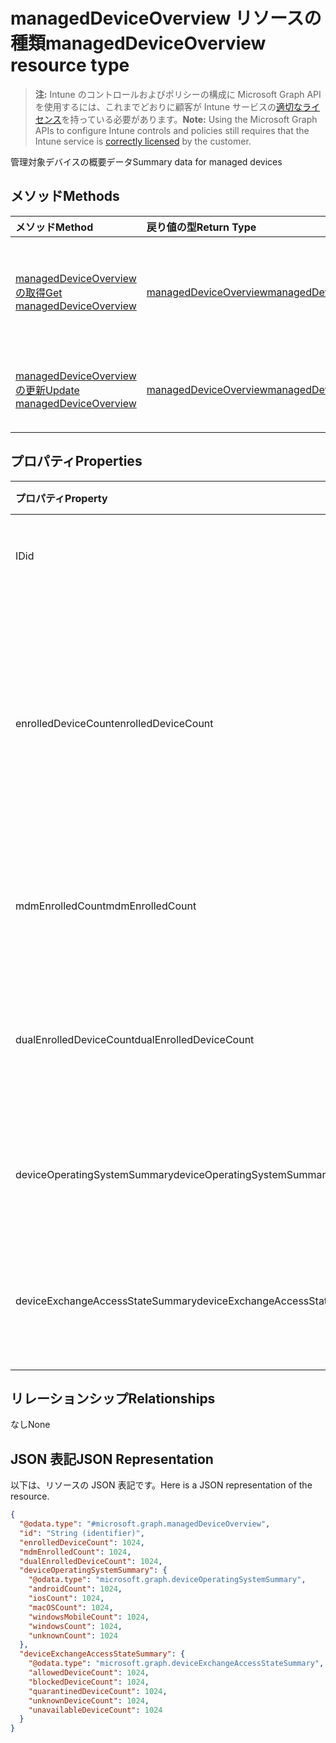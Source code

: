 # <a name="manageddeviceoverview-resource-type"></a><span data-ttu-id="81e2c-101">managedDeviceOverview リソースの種類</span><span class="sxs-lookup"><span data-stu-id="81e2c-101">managedDeviceOverview resource type</span></span>

> <span data-ttu-id="81e2c-102">**注:** Intune のコントロールおよびポリシーの構成に Microsoft Graph API を使用するには、これまでどおりに顧客が Intune サービスの[適切なライセンス](https://go.microsoft.com/fwlink/?linkid=839381)を持っている必要があります。</span><span class="sxs-lookup"><span data-stu-id="81e2c-102">**Note:** Using the Microsoft Graph APIs to configure Intune controls and policies still requires that the Intune service is [correctly licensed](https://go.microsoft.com/fwlink/?linkid=839381) by the customer.</span></span>

<span data-ttu-id="81e2c-103">管理対象デバイスの概要データ</span><span class="sxs-lookup"><span data-stu-id="81e2c-103">Summary data for managed devices</span></span>
## <a name="methods"></a><span data-ttu-id="81e2c-104">メソッド</span><span class="sxs-lookup"><span data-stu-id="81e2c-104">Methods</span></span>
|<span data-ttu-id="81e2c-105">メソッド</span><span class="sxs-lookup"><span data-stu-id="81e2c-105">Method</span></span>|<span data-ttu-id="81e2c-106">戻り値の型</span><span class="sxs-lookup"><span data-stu-id="81e2c-106">Return Type</span></span>|<span data-ttu-id="81e2c-107">説明</span><span class="sxs-lookup"><span data-stu-id="81e2c-107">Description</span></span>|
|:---|:---|:---|
|[<span data-ttu-id="81e2c-108">managedDeviceOverview の取得</span><span class="sxs-lookup"><span data-stu-id="81e2c-108">Get managedDeviceOverview</span></span>](../api/intune_devices_manageddeviceoverview_get.md)|[<span data-ttu-id="81e2c-109">managedDeviceOverview</span><span class="sxs-lookup"><span data-stu-id="81e2c-109">managedDeviceOverview</span></span>](../resources/intune_devices_manageddeviceoverview.md)|<span data-ttu-id="81e2c-110">[managedDeviceOverview](../resources/intune_devices_manageddeviceoverview.md) オブジェクトのプロパティとリレーションシップを読み取ります。</span><span class="sxs-lookup"><span data-stu-id="81e2c-110">Read properties and relationships of the [managedDeviceOverview](../resources/intune_devices_manageddeviceoverview.md) object.</span></span>|
|[<span data-ttu-id="81e2c-111">managedDeviceOverview の更新</span><span class="sxs-lookup"><span data-stu-id="81e2c-111">Update managedDeviceOverview</span></span>](../api/intune_devices_manageddeviceoverview_update.md)|[<span data-ttu-id="81e2c-112">managedDeviceOverview</span><span class="sxs-lookup"><span data-stu-id="81e2c-112">managedDeviceOverview</span></span>](../resources/intune_devices_manageddeviceoverview.md)|<span data-ttu-id="81e2c-113">[managedDeviceOverview](../resources/intune_devices_manageddeviceoverview.md) オブジェクトのプロパティを更新します。</span><span class="sxs-lookup"><span data-stu-id="81e2c-113">Update the properties of a [managedDeviceOverview](../resources/intune_devices_manageddeviceoverview.md) object.</span></span>|

## <a name="properties"></a><span data-ttu-id="81e2c-114">プロパティ</span><span class="sxs-lookup"><span data-stu-id="81e2c-114">Properties</span></span>
|<span data-ttu-id="81e2c-115">プロパティ</span><span class="sxs-lookup"><span data-stu-id="81e2c-115">Property</span></span>|<span data-ttu-id="81e2c-116">タイプ</span><span class="sxs-lookup"><span data-stu-id="81e2c-116">Type</span></span>|<span data-ttu-id="81e2c-117">説明</span><span class="sxs-lookup"><span data-stu-id="81e2c-117">Description</span></span>|
|:---|:---|:---|
|<span data-ttu-id="81e2c-118">ID</span><span class="sxs-lookup"><span data-stu-id="81e2c-118">id</span></span>|<span data-ttu-id="81e2c-119">文字列</span><span class="sxs-lookup"><span data-stu-id="81e2c-119">String</span></span>|<span data-ttu-id="81e2c-120">概要の一意識別子</span><span class="sxs-lookup"><span data-stu-id="81e2c-120">Unique Identifier for the summary</span></span>|
|<span data-ttu-id="81e2c-121">enrolledDeviceCount</span><span class="sxs-lookup"><span data-stu-id="81e2c-121">enrolledDeviceCount</span></span>|<span data-ttu-id="81e2c-122">Int32</span><span class="sxs-lookup"><span data-stu-id="81e2c-122">Int32</span></span>|<span data-ttu-id="81e2c-123">登録済みデバイスの合計数。</span><span class="sxs-lookup"><span data-stu-id="81e2c-123">Total enrolled device count.</span></span> <span data-ttu-id="81e2c-124">Intune PC エージェントで管理されている PC デバイスは含まれません</span><span class="sxs-lookup"><span data-stu-id="81e2c-124">Does not include PC devices managed via Intune PC Agent</span></span>|
|<span data-ttu-id="81e2c-125">mdmEnrolledCount</span><span class="sxs-lookup"><span data-stu-id="81e2c-125">mdmEnrolledCount</span></span>|<span data-ttu-id="81e2c-126">Int32</span><span class="sxs-lookup"><span data-stu-id="81e2c-126">Int32</span></span>|<span data-ttu-id="81e2c-127">MDM に登録されているデバイスの数</span><span class="sxs-lookup"><span data-stu-id="81e2c-127">The number of devices enrolled in MDM</span></span>|
|<span data-ttu-id="81e2c-128">dualEnrolledDeviceCount</span><span class="sxs-lookup"><span data-stu-id="81e2c-128">dualEnrolledDeviceCount</span></span>|<span data-ttu-id="81e2c-129">Int32</span><span class="sxs-lookup"><span data-stu-id="81e2c-129">Int32</span></span>|<span data-ttu-id="81e2c-130">MDM と EAS の両方に登録されているデバイスの数</span><span class="sxs-lookup"><span data-stu-id="81e2c-130">The number of devices enrolled in both MDM and EAS</span></span>|
|<span data-ttu-id="81e2c-131">deviceOperatingSystemSummary</span><span class="sxs-lookup"><span data-stu-id="81e2c-131">deviceOperatingSystemSummary</span></span>|[<span data-ttu-id="81e2c-132">deviceOperatingSystemSummary</span><span class="sxs-lookup"><span data-stu-id="81e2c-132">deviceOperatingSystemSummary</span></span>](../resources/intune_devices_deviceoperatingsystemsummary.md)|<span data-ttu-id="81e2c-133">デバイスのオペレーティング システムの概要。</span><span class="sxs-lookup"><span data-stu-id="81e2c-133">Device operating system summary.</span></span>|
|<span data-ttu-id="81e2c-134">deviceExchangeAccessStateSummary</span><span class="sxs-lookup"><span data-stu-id="81e2c-134">deviceExchangeAccessStateSummary</span></span>|[<span data-ttu-id="81e2c-135">deviceExchangeAccessStateSummary</span><span class="sxs-lookup"><span data-stu-id="81e2c-135">deviceExchangeAccessStateSummary</span></span>](../resources/intune_devices_deviceexchangeaccessstatesummary.md)|<span data-ttu-id="81e2c-136">Intune での Exchange アクセス状態の配布</span><span class="sxs-lookup"><span data-stu-id="81e2c-136">Distribution of Exchange Access State in Intune</span></span>|

## <a name="relationships"></a><span data-ttu-id="81e2c-137">リレーションシップ</span><span class="sxs-lookup"><span data-stu-id="81e2c-137">Relationships</span></span>
<span data-ttu-id="81e2c-138">なし</span><span class="sxs-lookup"><span data-stu-id="81e2c-138">None</span></span>
## <a name="json-representation"></a><span data-ttu-id="81e2c-139">JSON 表記</span><span class="sxs-lookup"><span data-stu-id="81e2c-139">JSON Representation</span></span>
<span data-ttu-id="81e2c-140">以下は、リソースの JSON 表記です。</span><span class="sxs-lookup"><span data-stu-id="81e2c-140">Here is a JSON representation of the resource.</span></span>
<!--{
  "blockType": "resource",
  "keyProperty": "id",
  "baseType": "microsoft.graph.entity",
  "@odata.type": "microsoft.graph.managedDeviceOverview"
}-->
``` json
{
  "@odata.type": "#microsoft.graph.managedDeviceOverview",
  "id": "String (identifier)",
  "enrolledDeviceCount": 1024,
  "mdmEnrolledCount": 1024,
  "dualEnrolledDeviceCount": 1024,
  "deviceOperatingSystemSummary": {
    "@odata.type": "microsoft.graph.deviceOperatingSystemSummary",
    "androidCount": 1024,
    "iosCount": 1024,
    "macOSCount": 1024,
    "windowsMobileCount": 1024,
    "windowsCount": 1024,
    "unknownCount": 1024
  },
  "deviceExchangeAccessStateSummary": {
    "@odata.type": "microsoft.graph.deviceExchangeAccessStateSummary",
    "allowedDeviceCount": 1024,
    "blockedDeviceCount": 1024,
    "quarantinedDeviceCount": 1024,
    "unknownDeviceCount": 1024,
    "unavailableDeviceCount": 1024
  }
}
```



